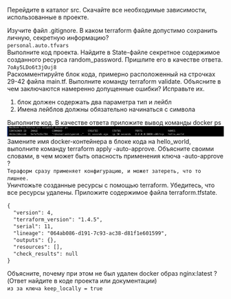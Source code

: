 
Перейдите в каталог src. Скачайте все необходимые зависимости, использованные в проекте.

Изучите файл .gitignore. В каком terraform файле допустимо сохранить личную, секретную информацию?   
``personal.auto.tfvars``   
Выполните код проекта. Найдите в State-файле секретное содержимое созданного ресурса random_password. Пришлите его в качестве ответа.  
``7oAy5LDo6t3jOuj8``  
Раскомментируйте блок кода, примерно расположенный на строчках 29-42 файла main.tf. Выполните команду terraform validate. Объясните в чем заключаются намеренно допущенные ошибки? Исправьте их.  
1) блок должен содержать два параметра тип и лейбл
2) Имена лейблов должны обязательно начинаться с символа

Выполните код. В качестве ответа приложите вывод команды docker ps  
![docker](/images/terra_01.png)  
Замените имя docker-контейнера в блоке кода на hello_world, выполните команду terraform apply -auto-approve. Объясните своими словами, в чем может быть опасность применения ключа -auto-approve ?   
``Тераформ сразу применяет конфигурацию, и может затереть, что то лишнее.``  
Уничтожьте созданные ресурсы с помощью terraform. Убедитесь, что все ресурсы удалены. Приложите содержимое файла terraform.tfstate.
```
{
  "version": 4,
  "terraform_version": "1.4.5",
  "serial": 11,
  "lineage": "064ab086-d191-7c93-ac38-d81f1e601599",
  "outputs": {},
  "resources": [],
  "check_results": null
}
```
Объясните, почему при этом не был удален docker образ nginx:latest ?(Ответ найдите в коде проекта или документации)   
``из за ключа keep_locally = true``